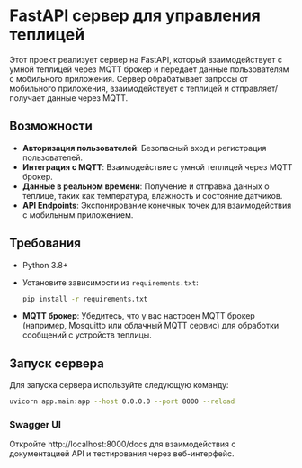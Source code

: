 # FastAPI сервер для управления теплицей

Этот проект реализует сервер на FastAPI, который взаимодействует с умной теплицей через MQTT брокер и передает данные пользователям с мобильного приложения. Сервер обрабатывает запросы от мобильного приложения, взаимодействует с теплицей и отправляет/получает данные через MQTT.

## Возможности
- **Авторизация пользователей**: Безопасный вход и регистрация пользователей.
- **Интеграция с MQTT**: Взаимодействие с умной теплицей через MQTT брокер.
- **Данные в реальном времени**: Получение и отправка данных о теплице, таких как температура, влажность и состояние датчиков.
- **API Endpoints**: Экспонирование конечных точек для взаимодействия с мобильным приложением.

## Требования
- Python 3.8+
- Установите зависимости из `requirements.txt`:
    ```bash
    pip install -r requirements.txt
    ```

- **MQTT брокер**: Убедитесь, что у вас настроен MQTT брокер (например, Mosquitto или облачный MQTT сервис) для обработки сообщений с устройств теплицы.

## Запуск сервера

Для запуска сервера используйте следующую команду:

```bash
uvicorn app.main:app --host 0.0.0.0 --port 8000 --reload
```

### Swagger UI

Откройте http://localhost:8000/docs для взаимодействия с документацией API и тестирования через веб-интерфейс.
